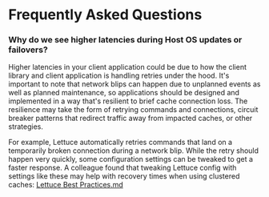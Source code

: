 # Frequently Asked Questions

### Why do we see higher latencies during Host OS updates or failovers?

Higher latencies in your client application could be due to how the client library and client application is handling retries under the hood. It's important to note that network blips can happen due to unplanned events as well as planned maintenance, so applications should be designed and implemented in a way that's resilient to brief cache connection loss. The resilience may take the form of retrying commands and connections, circuit breaker patterns that redirect traffic away from impacted caches, or other strategies.

For example, Lettuce automatically retries commands that land on a temporarily broken connection during a network blip. While the retry should happen very quickly, some configuration settings can be tweaked to get a faster response. A colleague found that tweaking Lettuce config with settings like these may help with recovery times when using clustered caches: [Lettuce Best Practices.md](Lettuce%20Best%20Practices.md#creating-a-client-with-the-above-mapping-and-cluster-specific-settings)
